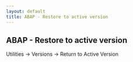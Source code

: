 ```yaml
---
layout: default
title: ABAP - Restore to active version
---
```

## ABAP - Restore to active version

Utilities -> Versions -> Return to Active Version
